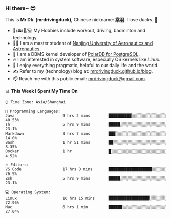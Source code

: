 ### Hi there~ 😎

This is **Mr Dk. (mrdrivingduck)**, Chinese nickname: **棠羽**. I love ducks. 🦆

- 💪/🚘/🏸/💻 My Hobbies include workout, driving, badminton and technology.
- 👨‍🎓 I am a master student of [Nanjing University of Aeronautics and Astronautics](https://en.wikipedia.org/wiki/Nanjing_University_of_Aeronautics_and_Astronautics).
- 🍊 I am a DBMS kernel developer of [PolarDB for PostgreSQL](https://github.com/ApsaraDB/PolarDB-for-PostgreSQL).
- 🔥 I am interested in system software, especially OS kernels like *Linux*.
- 🔧 I enjoy everything pragmatic, helpful to our daily life and the world.
- ✍ Refer to my (technology) blog at: [mrdrivingduck.github.io/blog](https://www.mrdrivingduck.cn/blog/#/).
- 📫 Reach me with this public email: [mrdrivingduck@gmail.com](mailto:mrdrivingduck@gmail.com).

<!--START_SECTION:waka-->
📊 **This Week I Spent My Time On** 

```text
⌚︎ Time Zone: Asia/Shanghai

💬 Programming Languages: 
Java                     9 hrs 2 mins        ██████████░░░░░░░░░░░░░░░   40.53% 
sh                       5 hrs 9 mins        █████░░░░░░░░░░░░░░░░░░░░   23.1% 
Markdown                 3 hrs 7 mins        ███░░░░░░░░░░░░░░░░░░░░░░   14.0% 
Bash                     1 hr 51 mins        ██░░░░░░░░░░░░░░░░░░░░░░░   8.35% 
Docker                   1 hr                █░░░░░░░░░░░░░░░░░░░░░░░░   4.52%

🔥 Editors: 
VS Code                  17 hrs 8 mins       ███████████████████░░░░░░   76.9% 
Zsh                      5 hrs 9 mins        █████░░░░░░░░░░░░░░░░░░░░   23.1%

💻 Operating System: 
Linux                    16 hrs 15 mins      ██████████████████░░░░░░░   72.96% 
Mac                      6 hrs 1 min         ██████░░░░░░░░░░░░░░░░░░░   27.04%

```


<!--END_SECTION:waka-->

<!-- ![Mr Dk.'s GitHub Stats](https://github-readme-stats.vercel.app/api?username=mrdrivingduck&count_private&show_icons=true&theme=buefy) -->

<!-- ![Most Used Languages](https://github-readme-stats.vercel.app/api/top-langs/?username=mrdrivingduck&exclude_repo=mips32-CPU,snort-tcp-socket&theme=buefy&layout=compact&langs_count=10) -->


<!--
**mrdrivingduck/mrdrivingduck** is a ✨ _special_ ✨ repository because its `README.md` (this file) appears on your GitHub profile.

Here are some ideas to get you started:

- 🔭 I’m currently working on ...
- 🌱 I’m currently learning ...
- 👯 I’m looking to collaborate on ...
- 🤔 I’m looking for help with ...
- 💬 Ask me about ...
- 📫 How to reach me: ...
- 😄 Pronouns: ...
- ⚡ Fun fact: ...
-->
